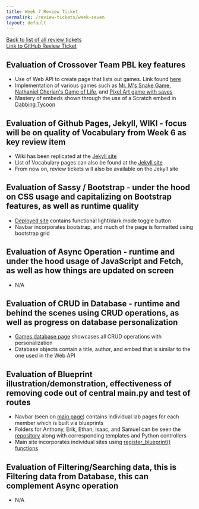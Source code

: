 ```yaml
---
title: Week 7 Review Ticket
permalink: /review-tickets/week-seven
layout: default
---
```


[Back to list of all review tickets](/review-tickets)
<br />
[Link to GitHub Review Ticket](https://github.com/tonyhieu/csp-anthonys-harem/issues/24)

## Evaluation of Crossover Team PBL key features
- Use of Web API to create page that lists out games. Link found [here](https://www.anthonysharem.cf/games)
- Implementation of various games such as [Mr. M's Snake Game](https://www.anthonysharem.cf/game/2), [Nathaniel Cherian's Game of Life](https://www.anthonysharem.cf/game/3), and [Pixel Art game with saves](https://www.anthonysharem.cf/game/4)
- Mastery of embeds shown through the use of a Scratch embed in [Dabbing Tycoon](https://www.anthonysharem.cf/game/1)

## Evaluation of Github Pages, Jekyll, WIKI - focus will be on quality of Vocabulary from Week 6 as key review item
- Wiki has been replicated at the [Jekyll site](https://maboinjd.github.io/wiki/home)
- List of Vocabulary pages can also be found at the [Jekyll site](https://maboinjd.github.io/vocab)
- From now on, review tickets will also be available on the Jekyll site

## Evaluation of Sassy / Bootstrap - under the hood on CSS usage and capitalizing on Bootstrap features, as well as runtime quality
- [Deployed site](https://www.anthonysharem.cf) contains functional light/dark mode toggle button
- Navbar incorporates bootstrap, and much of the page is formatted using bootstrap grid

## Evaluation of Async Operation - runtime and under the hood usage of JavaScript and Fetch, as well as how things are updated on screen
- N/A

## Evaluation of CRUD in Database - runtime and behind the scenes using CRUD operations, as well as progress on database personalization
- [Games database page](https://www.anthonysharem.cf/games_database) showcases all CRUD operations with personalization
- Database objects contain a title, author, and embed that is similar to the one used in the Web API

## Evaluation of Blueprint illustration/demonstration, effectiveness of removing code out of central main.py and test of routes
- Navbar (seen on [main page](https://www.anthonysharem.cf/)) contains individual lab pages for each member which is built via blueprints
- Folders for Anthony, Erik, Ethan, Isaac, and Samuel can be seen the [repository](https://github.com/tonyhieu/csp-anthonys-harem) along with corresponding templates and Python controllers
- Main site incorporates individual sites using [register_blueprint() functions](https://github.com/tonyhieu/csp-anthonys-harem/blob/cd4c2f4cc735768ec15a2b6f62e793e3d9eeba96/app.py#L164-L169)

## Evaluation of Filtering/Searching data, this is Filtering data from Database, this can complement Async operation
- N/A